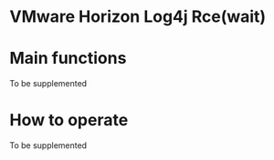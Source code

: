# VMware Horizon Log4j Rce(wait)

# Main functions

To be supplemented

# How to operate

To be supplemented


